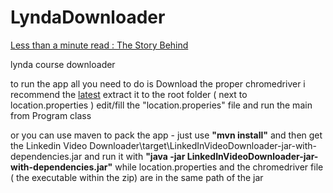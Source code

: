 # LyndaDownloader
<a href="https://medium.com/@lever02176/download-that-course-11655185b18d">Less than a minute read : The Story Behind</a>

lynda course downloader

to run the app all you need to do is
Download the proper chromedriver i recommend the <a href="http://chromedriver.storage.googleapis.com/index.html?path=2.25/">latest</a>
extract it to the root folder ( next to location.properties )
edit/fill the "location.properies" file
and run the main from Program class

or you can use maven to pack the app - just use **"mvn install"**
and then get the Linkedin Video Downloader\target\LinkedInVideoDownloader-jar-with-dependencies.jar
and run it with **"java -jar LinkedInVideoDownloader-jar-with-dependencies.jar"** while location.properties and the 
chromedriver file ( the executable within the zip) are in the same path of the jar

